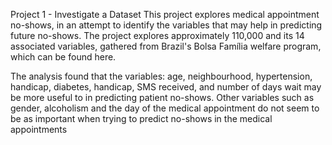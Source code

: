 Project 1 - Investigate a Dataset
This project explores medical appointment no-shows, in an attempt to identify the variables that may help in predicting future no-shows. The project explores approximately 110,000 and its 14 associated variables, gathered from Brazil's Bolsa Família welfare program, which can be found here.

The analysis found that the variables: age, neighbourhood, hypertension, handicap, diabetes, handicap, SMS received, and number of days wait may be more useful to in predicting patient no-shows. Other variables such as gender, alcoholism and the day of the medical appointment do not seem to be as important when trying to predict no-shows in the medical appointments
